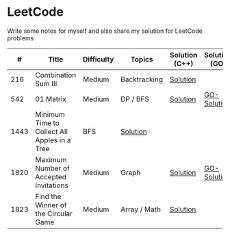 # LeetCode
Write some notes for myself and also share my solution for LeetCode problems

\# | Title | Difficulty | Topics | Solution (C++) | Solution (GO)
---|---|---|---|---|---
216 | Combination Sum III | Medium | Backtracking | [Solution](leetcode/0216-Combination-Sum-III) | 
542 | 01 Matrix | Medium | DP / BFS | [Solution](leetcode/0542-01-Matrix) | [GO-Solution](leetcode/0542-01-Matrix/go)
1443 | Minimum Time to Collect All Apples in a Tree | BFS | [Solution](leetcode/1443-Minimum-Time-to-Collect-All-Apples-in-a-Tree) | 
1820 | Maximum Number of Accepted Invitations | Medium | Graph | [Solution](leetcode/1820-Maximum-Number-of-Accepted-Invitations) | [GO-Solution](leetcode/1820-Maximum-Number-of-Accepted-Invitations/go/)
1823 | Find the Winner of the Circular Game | Medium | Array / Math | [Solution](leetcode/1823-Find-the-Winner-of-the-Circular-Game) | 